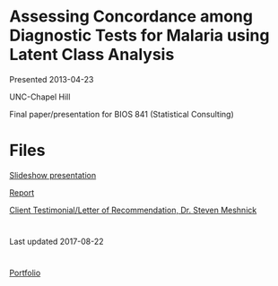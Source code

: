 # Assessing Concordance among Diagnostic Tests for Malaria using Latent Class Analysis 

Presented 2013-04-23

UNC-Chapel Hill 

Final paper/presentation for BIOS 841 (Statistical Consulting)

# Files

[Slideshow presentation](presentation_v0401.pdf)

[Report](Report_v0401.pdf)

[Client Testimonial/Letter of Recommendation, Dr. Steven Meshnick](Meshnick_reference_letter_2013.pdf)


#

Last updated 2017-08-22

#

[Portfolio](/)
